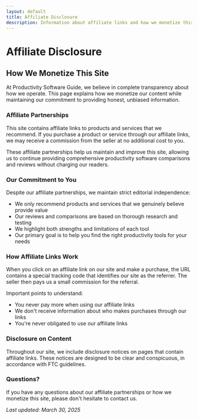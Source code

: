 ```yaml
---
layout: default
title: Affiliate Disclosure
description: Information about affiliate links and how we monetize this site
---
```


# Affiliate Disclosure

## How We Monetize This Site

At Productivity Software Guide, we believe in complete transparency about how we operate. This page explains how we monetize our content while maintaining our commitment to providing honest, unbiased information.

### Affiliate Partnerships

This site contains affiliate links to products and services that we recommend. If you purchase a product or service through our affiliate links, we may receive a commission from the seller at no additional cost to you.

These affiliate partnerships help us maintain and improve this site, allowing us to continue providing comprehensive productivity software comparisons and reviews without charging our readers.

### Our Commitment to You

Despite our affiliate partnerships, we maintain strict editorial independence:

- We only recommend products and services that we genuinely believe provide value
- Our reviews and comparisons are based on thorough research and testing
- We highlight both strengths and limitations of each tool
- Our primary goal is to help you find the right productivity tools for your needs

### How Affiliate Links Work

When you click on an affiliate link on our site and make a purchase, the URL contains a special tracking code that identifies our site as the referrer. The seller then pays us a small commission for the referral.

Important points to understand:

- You never pay more when using our affiliate links
- We don't receive information about who makes purchases through our links
- You're never obligated to use our affiliate links

### Disclosure on Content

Throughout our site, we include disclosure notices on pages that contain affiliate links. These notices are designed to be clear and conspicuous, in accordance with FTC guidelines.

### Questions?

If you have any questions about our affiliate partnerships or how we monetize this site, please don't hesitate to contact us.

*Last updated: March 30, 2025*
